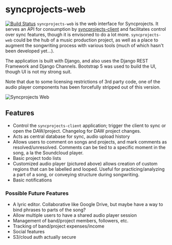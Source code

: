 # syncprojects-web
[![Build Status](https://ci.keane.space/api/badges/keaneokelley/syncprojects-web/status.svg)](https://ci.keane.space/keaneokelley/syncprojects-web)
`syncprojects-web` is the web interface for Syncprojects. It serves an API for consumption by [syncprojects-client](https://github.com/k3an3/syncprojects-client) and facilitates control over sync features, though it is envisoned to do a lot more. `syncprojects-web` could be the hub of a music production project, as well as a place to augment the songwriting process with various tools (much of which hasn't been developed yet...).

The application is built with Django, and also uses the Django REST Framework and Django Channels. Bootstrap 5 was used to build the UI, though UI is not my strong suit.

Note that due to some licensing restrictions of 3rd party code, one of the audio player components has been forcefully stripped out of this version.

![Syncprojects Web](https://github.com/k3an3/syncprojects-web/static/img/readme1.png)

## Features
* Control the `syncprojects-client` application; trigger the client to sync or open the DAW/project. Changelog for DAW project changes.
* Acts as central database for sync, audio upload history
* Allows users to comment on songs and projects, and mark comments as resolved/unresolved. Comments can be tied to a specific moment in the song, a la the Soundcloud player.
* Basic project todo lists
* Customized audio player (pictured above) allows creation of custom regions that can be labelled and looped. Useful for practicing/analyzing a part of a song, or conveying structure during songwriting.
* Basic notifications

### Possible Future Features
* A lyric editor. Collaborative like Google Drive, but maybe have a way to bind phrases to parts of the song?
* Allow multiple users to have a shared audio player session
* Management of band/project members, followers, etc.
* Tracking of band/project expenses/income
* Social features
* S3/cloud auth actually secure
